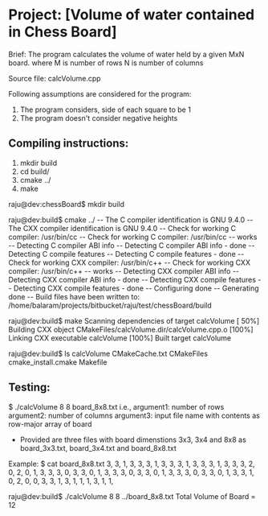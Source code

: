 # Project: [Volume of water contained in Chess Board]

Brief: The program calculates the volume of water held by a given MxN board.
where M is number of rows
      N is number of columns

Source file: calcVolume.cpp

Following assumptions are considered for the program:
1) The program considers, side of each square to be 1
2) The program doesn't consider negative heights

Compiling instructions:
-----------------------
1) mkdir build
2) cd build/
3) cmake ../
4) make

raju@dev:chessBoard$ mkdir build

raju@dev:build$ cmake ../
-- The C compiler identification is GNU 9.4.0
-- The CXX compiler identification is GNU 9.4.0
-- Check for working C compiler: /usr/bin/cc
-- Check for working C compiler: /usr/bin/cc -- works
-- Detecting C compiler ABI info
-- Detecting C compiler ABI info - done
-- Detecting C compile features
-- Detecting C compile features - done
-- Check for working CXX compiler: /usr/bin/c++
-- Check for working CXX compiler: /usr/bin/c++ -- works
-- Detecting CXX compiler ABI info
-- Detecting CXX compiler ABI info - done
-- Detecting CXX compile features
-- Detecting CXX compile features - done
-- Configuring done
-- Generating done
-- Build files have been written to: /home/balaram/projects/bitbucket/raju/test/chessBoard/build

raju@dev:build$ make
Scanning dependencies of target calcVolume
[ 50%] Building CXX object CMakeFiles/calcVolume.dir/calcVolume.cpp.o
[100%] Linking CXX executable calcVolume
[100%] Built target calcVolume

raju@dev:build$ ls
calcVolume  CMakeCache.txt  CMakeFiles  cmake_install.cmake  Makefile

Testing:
----------
$ ./calcVolume 8 8 board_8x8.txt
i.e., 
argument1: number of rows
argument2: number of columns
argument3: input file name with contents as row-major array of board

- Provided are three files with board dimenstions 3x3, 3x4 and 8x8 as board_3x3.txt, board_3x4.txt and board_8x8.txt

Example:
$ cat board_8x8.txt
3, 3, 1, 3, 3, 3, 1, 3,
3, 3, 1, 3, 3, 3, 1, 3,
3, 3, 2, 0, 2, 0, 1, 3,
3, 3, 0, 3, 3, 0, 1, 3,
3, 3, 0, 3, 3, 0, 1, 3,
3, 3, 0, 3, 3, 0, 1, 3,
3, 1, 0, 2, 0, 0, 3, 3,
1, 3, 1, 1, 1, 3, 1, 1,

raju@dev:build$ ./calcVolume 8 8 ../board_8x8.txt
Total Volume of Board = 12
